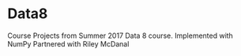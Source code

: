 # Data8
Course Projects from Summer 2017 Data 8 course.
Implemented with NumPy
Partnered with Riley McDanal
